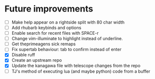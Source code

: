 # Future improvements

- [ ] Make help appear on a rightside split with 80 char width
- [ ] Add rhubarb keybinds and options
- [ ] Enable search for recent files with SPACE-r
- [ ] Change vim-illuminate to highlight instead of underline.
- [ ] Get theprimeagens sick remaps
- [ ] Fix supertab behaviour: tab to confirm instead of enter
- [x] Disable ruff
- [x] Create an upstream repo
- [x] Update the kanagawa file with telescope changes from the repo
- [ ] TJ's method of executing lua (and maybe python) code from a buffer
